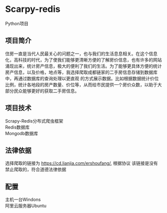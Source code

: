 # Scarpy-redis
Python项目
## 项目简介
住房一直是当代人民最关心的问题之一，也与我们的生活息息相关。在这个信息化，高科技的时代，为了使我们能够更清晰方便的了解房价信息，也有许多的网站涌现出来，统计房产信息，极大的便利了我们的生活。为了能够更具体方便的统计房产信息，以及价格，地点等，我选择爬取成都链家的二手房信息存储到数据库中，再通过数据库的查询处理以更直观 的方式展示数据。比如根据数据统计价位比例，统计各地段的房产数量、价位等，从而给市民提供一个房价众数，以助于大部分民众能够更好的获取二手房信息。
## 项目技术 
Scrapy-Redis分布式爬虫框架  
Redis数据库  
Mongodb数据库
## 法律依据
选择爬取的链接为 https://cd.lianjia.com/ershoufang/, 根据协议 该链接是没有禁止爬取的，符合道德法律依据  
## 配置
主机一台Windons  
阿里云服务器Ubuntu
